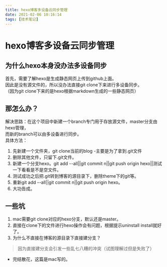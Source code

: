```yaml
---
title: hexo博客多设备云同步管理
date: 2021-02-06 10:16:14
tags: [技术笔记]
---
```


# hexo博客多设备云同步管理
## 为什么hexo本身没办法多设备同步
首先，需要了解hexo是生成静态网页上传到github上面。<br>
因此是没有源文件的，所以没办法直接git clone下来进行多设备同步。<br>
（因为git clone下来的是hexo根据markdown生成的一些静态网页）<br>
## 那怎么办？
解决思路：在这个项目中新建一个branch专门用于存放源文件，master分支由hexo管理，<br>
而新的branch可以由多设备进行同步。<br>
具体方法：<br>
1. 先新建一个文件夹，git clone当前的blog -主要是为了拿到.git文件
2. 删除其他文件，只留下.git文件。
3. 新建一个分支hexo。git add --all||git commit n||git push origin hexo||测试一下看看是不是空文件。
4. 测试成功之后把.git转到博客的源目录下，删除theme下的git等。
5. 重新git add --all||git commit n||git push origin hexo。
6. 大功告成。
## 一些坑
1. mac需要git clone对应的hexo分支，默认还是master。
2. 直接在clone下的文件进行hexo操作会有问题，根据提示uninstall install就好了。
3. 为什么不直接在博客的源目录下直接建分支？
> 因为直接建分支会引发一些乱七八糟的冲突（试图理解过但是失败了）

- 完结散花，这篇是mac写的。